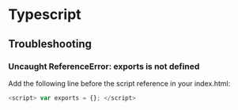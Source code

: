 # Typescript

## Troubleshooting

### Uncaught ReferenceError: exports is not defined

Add the following line before the script reference in your index.html:
```typescript
<script> var exports = {}; </script>
```
